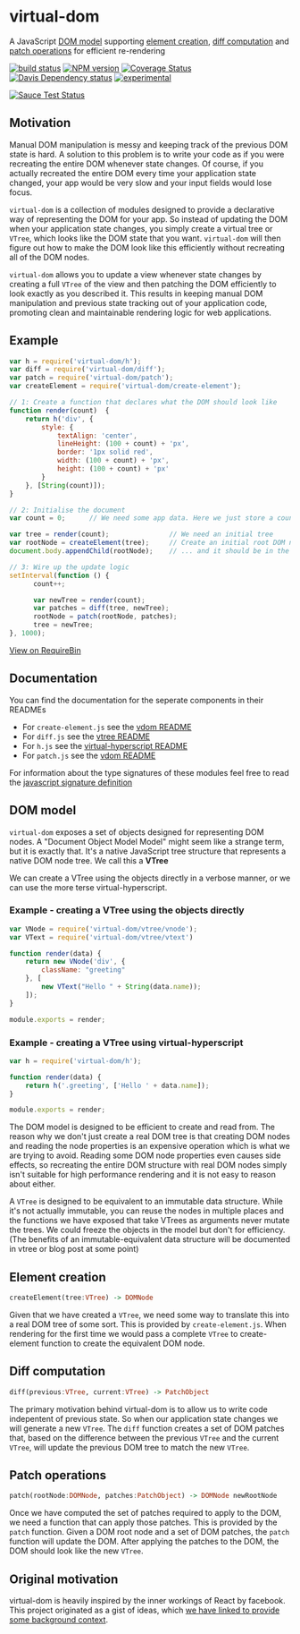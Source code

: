 # virtual-dom

A JavaScript [DOM model](#dom-model) supporting [element creation](#element-creation), [diff computation](#diff-computation) and [patch operations](#patch-operations) for efficient re-rendering

[![build status][1]][2]
[![NPM version][3]][4]
[![Coverage Status][5]][6]
[![Davis Dependency status][7]][8]
[![experimental](http://hughsk.github.io/stability-badges/dist/experimental.svg)](http://github.com/hughsk/stability-badges)

[![Sauce Test Status](https://saucelabs.com/browser-matrix/mattesch.svg)](https://saucelabs.com/u/mattesch)

## Motivation

Manual DOM manipulation is messy and keeping track of the previous DOM state is hard. A solution to this problem is to write your code as if you were recreating the entire DOM whenever state changes. Of course, if you actually recreated the entire DOM every time your application state changed, your app would be very slow and your input fields would lose focus.

`virtual-dom` is a collection of modules designed to provide a declarative way of representing the DOM for your app. So instead of updating the DOM when your application state changes, you simply create a virtual tree or `VTree`, which looks like the DOM state that you want. `virtual-dom` will then figure out how to make the DOM look like this efficiently without recreating all of the DOM nodes.

`virtual-dom` allows you to update a view whenever state changes by creating a full `VTree` of the view and then patching the DOM efficiently to look exactly as you described it. This results in keeping manual DOM manipulation and previous state tracking out of your application code, promoting clean and maintainable rendering logic for web applications.

## Example

```javascript
var h = require('virtual-dom/h');
var diff = require('virtual-dom/diff');
var patch = require('virtual-dom/patch');
var createElement = require('virtual-dom/create-element');

// 1: Create a function that declares what the DOM should look like
function render(count)  {
    return h('div', {
        style: {
            textAlign: 'center',
            lineHeight: (100 + count) + 'px',
            border: '1px solid red',
            width: (100 + count) + 'px',
            height: (100 + count) + 'px'
        }
    }, [String(count)]);
}

// 2: Initialise the document
var count = 0;      // We need some app data. Here we just store a count.

var tree = render(count);               // We need an initial tree
var rootNode = createElement(tree);     // Create an initial root DOM node ...
document.body.appendChild(rootNode);    // ... and it should be in the document

// 3: Wire up the update logic
setInterval(function () {
      count++;

      var newTree = render(count);
      var patches = diff(tree, newTree);
      rootNode = patch(rootNode, patches);
      tree = newTree;
}, 1000);
```
[View on RequireBin](http://requirebin.com/?gist=5492847b9a9025e64bab)

## Documentation

You can find the documentation for the seperate components
  in their READMEs

 - For `create-element.js` see the [vdom README](vdom/README.md)
 - For `diff.js` see the [vtree README](vtree/README.md)
 - For `h.js` see the [virtual-hyperscript README](virtual-hyperscript/README.md)
 - For `patch.js` see the [vdom README](vdom/README.md)

For information about the type signatures of these modules feel
  free to read the [javascript signature definition](docs.jsig)

## DOM model

`virtual-dom` exposes a set of objects designed for representing DOM nodes. A "Document Object Model Model" might seem like a strange term, but it is exactly that. It's a native JavaScript tree structure that represents a native DOM node tree. We call this a **VTree**

We can create a VTree using the objects directly in a verbose manner, or we can use the more terse virtual-hyperscript.

### Example - creating a VTree using the objects directly

```javascript
var VNode = require('virtual-dom/vtree/vnode');
var VText = require('virtual-dom/vtree/vtext')

function render(data) {
    return new VNode('div', {
        className: "greeting"
    }, [
        new VText("Hello " + String(data.name));
    ]);
}

module.exports = render;
```

### Example - creating a VTree using virtual-hyperscript

```javascript
var h = require('virtual-dom/h');

function render(data) {
    return h('.greeting', ['Hello ' + data.name]);
}

module.exports = render;
```

The DOM model is designed to be efficient to create and read from. The reason why we don't just create a real DOM tree is that creating DOM nodes and reading the node properties is an expensive operation which is what we are trying to avoid. Reading some DOM node properties even causes side effects, so recreating the entire DOM structure with real DOM nodes simply isn't suitable for high performance rendering and it is not easy to reason about either.

A `VTree` is designed to be equivalent to an immutable data structure. While it's not actually immutable, you can reuse the nodes in multiple places and the functions we have exposed that take VTrees as arguments never mutate the trees. We could freeze the objects in the model but don't for efficiency. (The benefits of an immutable-equivalent data structure will be documented in vtree or blog post at some point)



## Element creation

```haskell
createElement(tree:VTree) -> DOMNode
```

Given that we have created a `VTree`, we need some way to translate this into a real DOM tree of some sort. This is provided by `create-element.js`. When rendering for the first time we would pass a complete `VTree` to create-element function to create the equivalent DOM node.

## Diff computation

```haskell
diff(previous:VTree, current:VTree) -> PatchObject
```

The primary motivation behind virtual-dom is to allow us to write code indepentent of previous state. So when our application state changes we will generate a new `VTree`. The `diff` function creates a set of DOM patches that, based on the difference between the previous `VTree` and the current `VTree`, will update the previous DOM tree to match the new `VTree`.

## Patch operations

```haskell
patch(rootNode:DOMNode, patches:PatchObject) -> DOMNode newRootNode
```

Once we have computed the set of patches required to apply to the DOM, we need a function that can apply those patches. This is provided by the `patch` function. Given a DOM root node and a set of DOM patches, the `patch` function will update the DOM. After applying the patches to the DOM, the DOM should look like the new `VTree`.


## Original motivation

virtual-dom is heavily inspired by the inner workings of React by facebook. This project originated as a gist of ideas, which [we have linked to provide some background context](https://gist.github.com/Raynos/8414846).

[1]: https://secure.travis-ci.org/Matt-Esch/virtual-dom.svg
[2]: https://travis-ci.org/Matt-Esch/virtual-dom
[3]: https://badge.fury.io/js/virtual-dom.svg
[4]: https://badge.fury.io/js/virtual-dom
[5]: http://img.shields.io/coveralls/Matt-Esch/virtual-dom.svg
[6]: https://coveralls.io/r/Matt-Esch/virtual-dom
[7]: https://david-dm.org/Matt-Esch/virtual-dom.svg
[8]: https://david-dm.org/Matt-Esch/virtual-dom
